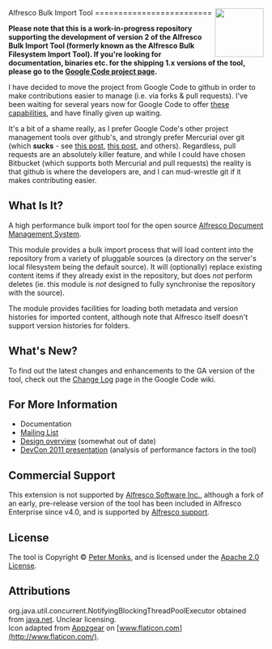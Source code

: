 <img align="right" width="96px" height="96px" src="https://raw.github.com/pmonks/alfresco-bulk-import/master/core/icon.png">
Alfresco Bulk Import Tool
=========================

**Please note that this is a work-in-progress repository supporting the development of version 2 of the Alfresco Bulk Import Tool (formerly known as the Alfresco Bulk Filesystem Import Tool).  If you're looking for documentation, binaries etc. for the shipping 1.x versions of the tool, please go to the [Google Code project page](https://code.google.com/p/alfresco-bulk-filesystem-import/).**

I have decided to move the project from Google Code to github in order to make contributions easier to manage (i.e. via forks & pull requests).  I've been waiting for several years now for Google Code to offer [these capabilities](https://code.google.com/p/support/issues/detail?id=4753), and have finally given up waiting.

It's a bit of a shame really, as I prefer Google Code's other project management tools over github's, and strongly prefer Mercurial over git (which **sucks** - see [this post](http://steveko.wordpress.com/2012/02/24/10-things-i-hate-about-git/), [this post](http://jordi.inversethought.com/blog/i-hate-git/), and others).  Regardless, pull requests are an absolutely killer feature, and while I could have chosen Bitbucket (which supports both Mercurial and pull requests) the reality is that github is where the developers are, and I can mud-wrestle git if it makes contributing easier.

What Is It?
-----------
A high performance bulk import tool for the open source [Alfresco Document Management System](http://www.alfresco.org/).

This module provides a bulk import process that will load content into the repository from a variety of pluggable sources (a directory on the server's local filesystem being the default source).  It will (optionally) replace existing content items if they already exist in the repository, but does _not_ perform deletes (ie. this module is _not_ designed to fully synchronise the repository with the source).

The module provides facilities for loading both metadata and version histories for imported content, although note that Alfresco itself doesn't support version histories for folders.

What's New?
-----------
To find out the latest changes and enhancements to the GA version of the tool, check out the [Change Log](http://code.google.com/p/alfresco-bulk-filesystem-import/wiki/ChangeLog) page in the Google Code wiki.

For More Information
--------------------
 * Documentation
 * [Mailing List](https://groups.google.com/forum/#!forum/alfresco-bulk-filesystem-import)
 * [Design overview](http://blogs.alfresco.com/wp/pmonks/2009/10/22/bulk-import-from-a-filesystem/) (somewhat out of date)
 * [DevCon 2011 presentation](http://www.slideshare.net/alfresco/taking-your-bulk-content-ingestions-to-the-next-level) (analysis of performance factors in the tool)

Commercial Support
------------------
This extension is not supported by [Alfresco Software Inc.](http://www.alfresco.com/), although a fork of an early, pre-release version of the tool has been included in Alfresco Enterprise since v4.0, and is supported by [Alfresco support](http://support.alfresco.com).

License
-------
The tool is Copyright © [Peter Monks](mailto:pmonks@gmail.com), and is licensed under the [Apache 2.0 License](http://www.apache.org/licenses/LICENSE-2.0.html).

Attributions
------------
org.java.util.concurrent.NotifyingBlockingThreadPoolExecutor obtained from [java.net](https://today.java.net/pub/a/today/2008/10/23/creating-a-notifying-blocking-thread-pool-executor.html).  Unclear licensing.<br/>
Icon adapted from [Appzgear](http://www.flaticon.com/free-icon/arrow-pointing-down-a-container_26007) on [www.flaticon.com](http://www.flaticon.com/).
